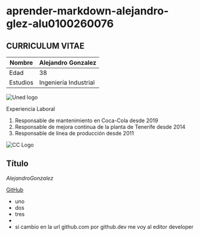 # aprender-markdown-alejandro-glez-alu0100260076

## CURRICULUM VITAE

Nombre | Alejandro Gonzalez 
-------|--------
Edad | 38
Estudios | Ingeniería Industrial

![Uned logo](http://portal.uned.es/NUEVOWEB/IMAGENES/logo_uned.gif)

Experiencia Laboral
1. Responsable de mantenimiento en Coca-Cola desde 2019
2. Responsable de mejora continua de la planta de Tenerife desde 2014
3. Responsable de línea de producción desde 2011

![CC Logo](https://logos-marcas.com/coca-cola-logo/)


## Título
*AlejandroGonzalez*

[GitHub](http://github.com)

* uno
* dos
* tres
* 
* si cambio en la url github.com por github.dev me voy al editor developer
